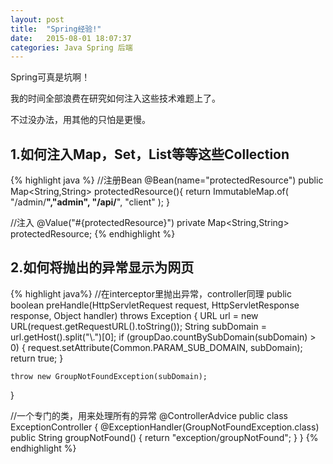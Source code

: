 ```yaml
---
layout: post
title:  "Spring经验!"
date:   2015-08-01 18:07:37
categories: Java Spring 后端
---
```

Spring可真是坑啊！

我的时间全部浪费在研究如何注入这些技术难题上了。

不过没办法，用其他的只怕是更慢。

## 1.如何注入Map，Set，List等等这些Collection

{% highlight java %}
//注册Bean
@Bean(name="protectedResource")
public Map<String,String> protectedResource(){
    return ImmutableMap.of(
            "/admin/**","admin",
            "/api/**", "client"
    );
}

//注入
@Value("#{protectedResource}")
private Map<String,String> protectedResource;
{% endhighlight %}

## 2.如何将抛出的异常显示为网页

{% highlight java%}
//在interceptor里抛出异常，controller同理
public boolean preHandle(HttpServletRequest request, HttpServletResponse response, Object handler) throws Exception {
    URL url = new URL(request.getRequestURL().toString());
    String subDomain = url.getHost().split("\\.")[0];
    if (groupDao.countBySubDomain(subDomain) > 0) {
        request.setAttribute(Common.PARAM_SUB_DOMAIN, subDomain);
        return true;
    }

    throw new GroupNotFoundException(subDomain);
}

//一个专门的类，用来处理所有的异常
@ControllerAdvice
public class ExceptionController {
    @ExceptionHandler(GroupNotFoundException.class)
    public String groupNotFound() {
        return "exception/groupNotFound";
    }
}
{% endhighlight %}